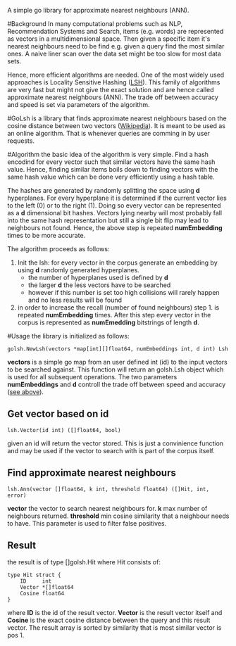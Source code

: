 A simple go library for approximate nearest neighbours (ANN).

#Background
In many computational problems such as NLP, Recommendation Systems and Search, items (e.g. words) are represented as vectors in a multidimensional space. Then given a specific item it's nearest neighbours need to be find e.g. given a query find the most similar ones. 
A naive liner scan over the data set might be too slow for most data sets. 

Hence, more efficient algorithms are needed. One of the most widely used approaches is Locality Sensitive Hashing ([LSH](https://en.wikipedia.org/wiki/Locality-sensitive_hashing)). This family of algorithms are very fast but might not give the exact solution and are hence called approximate nearest neighbours (ANN). The trade off between accuracy and speed is set via parameters of the algorithm. 

#GoLsh
is a library that finds approximate nearest neighbours based on the cosine distance between two vectors ([Wikipedia](https://en.wikipedia.org/wiki/Cosine_similarity)). It is meant to be used as an online algorithm. That is whenever queries are comming in by user requests.

#<a name="algorithm"></a>Algorithm
the basic idea of the algorithm is very simple. Find a hash encodind for every vector such that similar vectors have the same hash value. Hence, finding similar items boils down to finding vectors with the same hash value which can be done very efficiently using a hash table. 

The hashes are generated by randomly splitting the space using **d** hyperplanes. For every hyperplane it is determined if the current vector lies to the left (0) or to the right (1). Doing so every vector can be represented as a **d** dimensional bit hashes. Vectors lying nearby will most probably fall into the same hash representation but still a single bit flip may lead to neighbours not found. Hence, the above step is repeated **numEmbedding** times to be more accurate.

The algorithm proceeds as follows:

1. Init the lsh: for every vector in the corpus generate an embedding by using **d** randomly generated hyperplanes.
	* the number of hyperplanes used is defined by **d**
	* the larger **d** the less vectors have to be searched 
	* however if this number is set too high collisions will rarely happen and no less results will be found
2. in order to increase the recall (number of found neighbours) step 1. is repeated **numEmbedding** times. After this step every vector in the corpus is represented as **numEmedding** bitstrings of length **d**.

#Usage
the library is initialized as follows:

	golsh.NewLsh(vectors *map[int][]float64, numEmbeddings int, d int) Lsh
	
**vectors** is a simple go map from an user defined int (id) to the input vectors to be searched against. This function will return an golsh.Lsh object which is used for all subsequent operations. The two parameters **numEmbeddings** and **d** controll the trade off between speed and accuracy ([see above](#algorithm)).

## Get vector based on id
	
	lsh.Vector(id int) ([]float64, bool)
	
given an id will return the vector stored. This is just a convinience function and may be used if the vector to search with is part of the corpus itself.
	
## Find approximate nearest neighbours
	
	lsh.Ann(vector []float64, k int, threshold float64) ([]Hit, int, error)
	
**vector** the vector to search nearest neighbours for. **k** max number of neighbours returned. **threshold** min cosine similarity that a neighbour needs to have. This parameter is used to filter false positives.

## Result
the result is of type []golsh.Hit where Hit consists of:

	type Hit struct {
		ID     int
		Vector *[]float64
		Cosine float64
	}
	
where **ID** is the id of the result vector. **Vector** is the result vector itself and **Cosine** is the exact cosine distance between the query and this result vector. The result array is sorted by similarity that is most similar vector is pos 1.